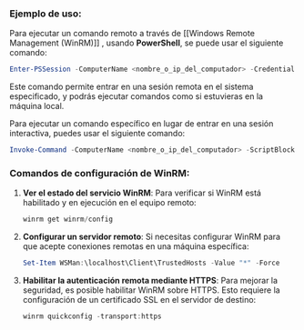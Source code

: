### Ejemplo de uso:

Para ejecutar un comando remoto a través de [[Windows Remote Management (WinRM)]] , usando **PowerShell**, se puede usar el siguiente comando:

```powershell
Enter-PSSession -ComputerName <nombre_o_ip_del_computador> -Credential (Get-Credential)
```

Este comando permite entrar en una sesión remota en el sistema especificado, y podrás ejecutar comandos como si estuvieras en la máquina local.

Para ejecutar un comando específico en lugar de entrar en una sesión interactiva, puedes usar el siguiente comando:

```powershell
Invoke-Command -ComputerName <nombre_o_ip_del_computador> -ScriptBlock { <comando_a_ejecutar> }
```

### Comandos de configuración de WinRM:

1. **Ver el estado del servicio WinRM**: Para verificar si WinRM está habilitado y en ejecución en el equipo remoto:
    
    ```powershell
    winrm get winrm/config
    ```
    
2. **Configurar un servidor remoto**: Si necesitas configurar WinRM para que acepte conexiones remotas en una máquina específica:
    
    ```powershell
    Set-Item WSMan:\localhost\Client\TrustedHosts -Value "*" -Force
    ```
    
3. **Habilitar la autenticación remota mediante HTTPS**: Para mejorar la seguridad, es posible habilitar WinRM sobre HTTPS. Esto requiere la configuración de un certificado SSL en el servidor de destino:
    
    ```powershell
    winrm quickconfig -transport:https
    ```
    

